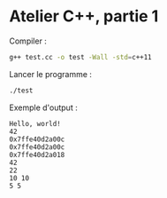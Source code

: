 # Atelier C++, partie 1

Compiler :

```bash
g++ test.cc -o test -Wall -std=c++11
```

Lancer le programme :

```bash
./test
```

Exemple d'output :

```
Hello, world!
42
0x7ffe40d2a00c
0x7ffe40d2a00c
0x7ffe40d2a018
42
22
10 10
5 5
```
